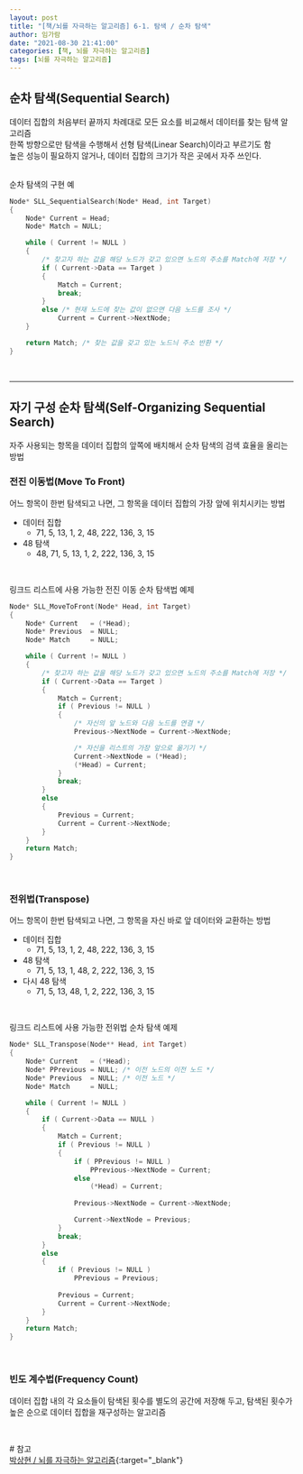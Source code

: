 ```yaml
---
layout: post
title: "[책/뇌를 자극하는 알고리즘] 6-1. 탐색 / 순차 탐색"
author: 임가람
date: "2021-08-30 21:41:00"
categories: [책, 뇌를 자극하는 알고리즘]
tags: [뇌를 자극하는 알고리즘]
---
```


## 순차 탐색(Sequential Search)
데이터 집합의 처음부터 끝까지 차례대로 모든 요소를 비교해서 데이터를 찾는 탐색 알고리즘<br>
한쪽 방향으로만 탐색을 수행해서 선형 탐색(Linear Search)이라고 부르기도 함<br>
높은 성능이 필요하지 않거나, 데이터 집합의 크기가 작은 곳에서 자주 쓰인다.<br>
<br>

순차 탐색의 구현 예
```c
Node* SLL_SequentialSearch(Node* Head, int Target)
{
    Node* Current = Head;
    Node* Match = NULL;

    while ( Current != NULL )
    {
        /* 찾고자 하는 값을 해당 노드가 갖고 있으면 노드의 주소를 Match에 저장 */
        if ( Current->Data == Target )
        {
            Match = Current;
            break;
        }
        else /* 현재 노드에 찾는 값이 없으면 다음 노드를 조사 */
            Current = Current->NextNode;
    }

    return Match; /* 찾는 값을 갖고 있는 노드늬 주소 반환 */
}
```
<br>

---
## 자기 구성 순차 탐색(Self-Organizing Sequential Search)
자주 사용되는 항목을 데이터 집합의 앞쪽에 배치해서 순차 탐색의 검색 효율을 올리는 방법
<br>

### 전진 이동법(Move To Front)
어느 항목이 한번 탐색되고 나면, 그 항목을 데이터 집합의 가장 앞에 위치시키는 방법
- 데이터 집합
  - 71, 5, 13, 1, 2, 48, 222, 136, 3, 15
- 48 탐색
  - 48, 71, 5, 13, 1, 2, 222, 136, 3, 15
<br>

링크드 리스트에 사용 가능한 전진 이동 순차 탐색법 예제
```c
Node* SLL_MoveToFront(Node* Head, int Target)
{
    Node* Current   = (*Head);
    Node* Previous  = NULL;
    Node* Match     = NULL;

    while ( Current != NULL )
    {
        /* 찾고자 하는 값을 해당 노드가 갖고 있으면 노드의 주소를 Match에 저장 */
        if ( Current->Data == Target )
        {
            Match = Current;
            if ( Previous != NULL )
            {
                /* 자신의 앞 노드와 다음 노드를 연결 */
                Previous->NextNode = Current->NextNode;

                /* 자신을 리스트의 가장 앞으로 옮기기 */
                Current->NextNode = (*Head);
                (*Head) = Current;
            }
            break;
        }
        else
        {
            Previous = Current;
            Current = Current->NextNode;
        }
    }
    return Match;
}
```
<br>

### 전위법(Transpose)
어느 항목이 한번 탐색되고 나면, 그 항목을 자신 바로 앞 데이터와 교환하는 방법
- 데이터 집합
  - 71, 5, 13, 1, 2, 48, 222, 136, 3, 15
- 48 탐색
  - 71, 5, 13, 1, 48, 2, 222, 136, 3, 15
- 다시 48 탐색
  - 71, 5, 13, 48, 1, 2, 222, 136, 3, 15
<br>

링크드 리스트에 사용 가능한 전위법 순차 탐색 예제
```c
Node* SLL_Transpose(Node** Head, int Target)
{
    Node* Current   = (*Head);
    Node* PPrevious = NULL; /* 이전 노드의 이전 노드 */
    Node* Previous  = NULL; /* 이전 노드 */
    Node* Match     = NULL;

    while ( Current != NULL )
    {
        if ( Current->Data == NULL )
        {
            Match = Current;
            if ( Previous != NULL )
            {
                if ( PPrevious != NULL )
                    PPrevious->NextNode = Current;
                else
                    (*Head) = Current;
                
                Previous->NextNode = Current->NextNode;

                Current->NextNode = Previous;
            }
            break;
        }
        else
        {
            if ( Previous != NULL )
                PPrevious = Previous;
                
            Previous = Current;
            Current = Current->NextNode;
        }
    }
    return Match;
}
```
<br>

### 빈도 계수법(Frequency Count)
데이터 집합 내의 각 요소들이 탐색된 횟수를 별도의 공간에 저장해 두고, 탐색된 횟수가 높은 순으로 데이터 집합을 재구성하는 알고리즘

<br>

\# 참고<br>
[박상현 / 뇌를 자극하는 알고리즘](https://www.hanbit.co.kr/media/books/book_view.html?p_code=B3450156021){:target="_blank"}<br>